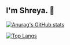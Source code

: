 ## I'm Shreya. 👋

[![Anurag's GitHub stats](https://github-readme-stats.vercel.app/api?username=shr968&show_icons=true)](https://github.com/shr968/github-readme-stats&show_icons=true)

[![Top Langs](https://github-readme-stats.vercel.app/api/top-langs/?username=shr968&layout=compact)](https://github.com/shr968/github-readme-stats&layout=compact)
